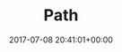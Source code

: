 ---
title:		"Path"
type:		"photos"
mediatype:		"upload"
location:		"Halmstad, Sweden"
description:		""
date:		"2017-07-08 20:41:01+00:00"
album:		"experimental"
filename:		"minature-path.md"
series:		"cycle-tour"
cl_public_id:		"experimental/minature-path"
cl_version:		1520759342
format:		"tiff"
bytes:		5664680
width:		2560
height:		1440
colours:
- "#E1DCD8"
- "#BDC2CB"
- "#806553"
- "#372920"
- "#37311C"
- "#CDD4DA"
- "#343A1C"
- "#7A6743"
- "#78743F"
- "#B69680"
- "#6F743B"
- "#D9DACD"
- "#CFC9CE"
- "#616E3C"
- "#85756D"
- "#BEA578"
- "#34390A"
exposure_mode:		"Auto"
program:		"Aperture-priority AE"
aperture:		"2.8"
focal_length:		"16.0 mm"
iso:		"100"
shutter_speed:		"1/320"
metering:		"Multi-segment"
flash:		"Off, Did not fire"
white_balance:		"Custom"
colour_temp:		"6400"
has_crop:		"false"
orientation:		"Horizontal (normal)"
camera_model:		"NIKON D800"
lens_info:		"16mm f/2.8"
artist:		"No artist info"
x_resolution:		"300"
y_resolution:		"300"
---